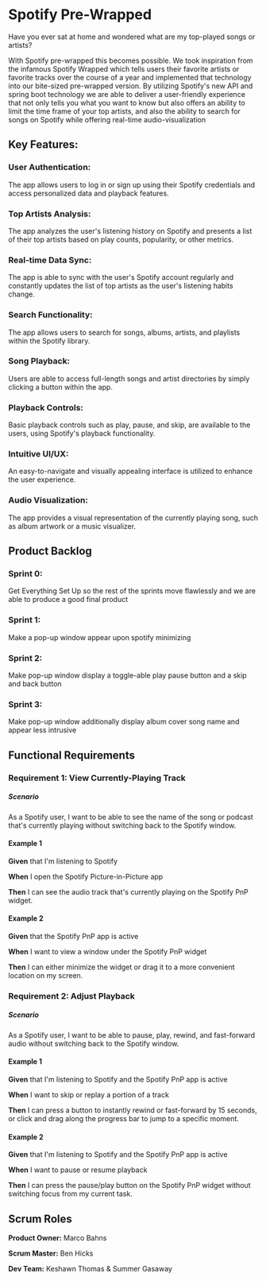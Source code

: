# Spotify Pre-Wrapped
Have you ever sat at home and wondered what are my top-played songs or artists?

With Spotify pre-wrapped this becomes possible. We took inspiration from the infamous Spotify Wrapped which tells users their favorite artists or favorite tracks over the course of a year and implemented that technology into our bite-sized pre-wrapped version. By utilizing Spotify's new API and spring boot technology we are able to deliver a user-friendly experience that not only tells you what you want to know but  also offers an ability to limit the time frame of your top artists, and also the ability to search for songs on Spotify while offering real-time audio-visualization


## Key Features:
### **User Authentication:** 
The app allows users to log in or sign up using their Spotify credentials and access personalized data and playback features.

### **Top Artists Analysis:** 
The app analyzes the user's listening history on Spotify and presents a list of their top artists based on play counts, popularity, or other metrics.

### **Real-time Data Sync:** 
The app is able to sync with the user's Spotify account regularly and constantly updates the list of top artists as the user's listening habits change.

### **Search Functionality:** 
The app allows users to search for songs, albums, artists, and playlists within the Spotify library.

### **Song Playback:** 
Users are able to access full-length songs and artist directories by simply clicking a button within the app.

### **Playback Controls:** 
Basic playback controls such as play, pause, and skip, are available to the users, using Spotify's playback functionality.

### **Intuitive UI/UX:** 
An easy-to-navigate and visually appealing interface is utilized to enhance the user experience.

### **Audio Visualization:** 
The app provides a visual representation of the currently playing song, such as album artwork or a music visualizer.

## Product Backlog
### Sprint 0:
Get Everything Set Up so the rest of the sprints move flawlessly and we are able to produce a good final product

### Sprint 1:
Make a pop-up window appear upon spotify minimizing

### Sprint 2:
Make pop-up window display a toggle-able play pause button and a skip and back button

### Sprint 3:
Make pop-up window additionally display album cover song name and appear less intrusive

## Functional Requirements
### Requirement 1: View Currently-Playing Track
##### Scenario
As a Spotify user, I want to be able to see the name of the song or podcast that's currently playing without switching back to the Spotify window.

#### Example 1
**Given** that I'm listening to Spotify

**When** I open the Spotify Picture-in-Picture app

**Then** I can see the audio track that's currently playing on the Spotify PnP widget.

#### Example 2
**Given** that the Spotify PnP app is active

**When** I want to view a window under the Spotify PnP widget

**Then** I can either minimize the widget or drag it to a more convenient location on my screen.

### Requirement 2: Adjust Playback
##### Scenario
As a Spotify user, I want to be able to pause, play, rewind, and fast-forward audio without switching back to the Spotify window.

#### Example 1
**Given** that I'm listening to Spotify and the Spotify PnP app is active

**When** I want to skip or replay a portion of a track

**Then** I can press a button to instantly rewind or fast-forward by 15 seconds, or click and drag along the progress bar to jump to a specific moment.

#### Example 2
**Given** that I'm listening to Spotify and the Spotify PnP app is active

**When** I want to pause or resume playback

**Then** I can press the pause/play button on the Spotify PnP widget without switching focus from my current task.

## Scrum Roles
**Product Owner:** Marco Bahns

**Scrum Master:** Ben Hicks

**Dev Team:** Keshawn Thomas & Summer Gasaway
